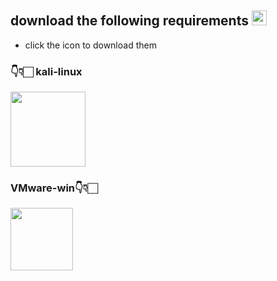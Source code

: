 ## download the following requirements <img src="https://github.com/TheDudeThatCode/TheDudeThatCode/blob/master/Assets/Earth.gif" width="24px">

* click the icon to download them


### 👇👇🏻 kali-linux<a href="https://images.kali.org/virtual-images/kali-linux-2021.2-vmware-amd64.7z">
 <img src="https://www.logolynx.com/images/logolynx/f3/f37d2dfb4d0097df61a71e9c68f52336.png" width="120px"></a>
### VMware-win👇👇🏻       
<a href="https://download3.vmware.com/software/player/file/VMware-player-16.1.2-17966106.exe?HashKey=55642e0d074db03f21310f3e5def4db3&ext=.exe&params=%7B%22sourcefilesize%22%3A%22215.30+MB%22%2C%22dlgcode%22%3A%220b8d0a237075b447cf7b1c896b201787%22%2C%22languagecode%22%3A%22en%22%2C%22source%22%3A%22DOWNLOADS%22%2C%22downloadtype%22%3A%22manual%22%2C%22downloaduuid%22%3A%22397f452f-c424-464e-b97d-a90f68c8b3cf%22%2C%22dlgtype%22%3A%22Product+Binaries%22%2C%22productversion%22%3A%2216.1.2%22%2C%22productfamily%22%3A%22VMware+Workstation+Player%22%7D&AuthKey=1629527473_0b1f3e936ae5212ee1135fe3d77263ad&ext=.exe"> <img src="https://www.kali.org/images/vmware-64.svg" width="100px"></a>
